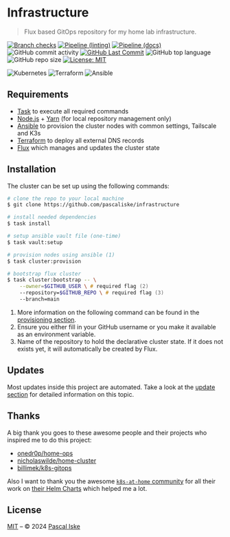# Infrastructure

> Flux based GitOps repository for my home lab infrastructure.

[![Branch checks](https://img.shields.io/github/checks-status/pascaliske/infrastructure/main?style=flat-square)](https://github.com/pascaliske/infrastructure) [![Pipeline (linting)](https://img.shields.io/github/actions/workflow/status/pascaliske/infrastructure/linting.yml?branch=main&label=linting&style=flat-square)](https://github.com/pascaliske/infrastructure/actions/workflows/linting.yml) [![Pipeline (docs)](https://img.shields.io/github/actions/workflow/status/pascaliske/infrastructure/docs.yml?branch=main&label=docs&style=flat-square)](https://github.com/pascaliske/infrastructure/actions/workflows/docs.yml) ![GitHub commit activity](https://img.shields.io/github/commit-activity/m/pascaliske/infrastructure?style=flat-square) [![GitHub Last Commit](https://img.shields.io/github/last-commit/pascaliske/infrastructure?style=flat-square)](https://github.com/pascaliske/infrastructure/commits/main) ![GitHub top language](https://img.shields.io/github/languages/top/pascaliske/infrastructure?style=flat-square) ![GitHub repo size](https://img.shields.io/github/repo-size/pascaliske/infrastructure?style=flat-square) [![License: MIT](https://img.shields.io/badge/License-MIT-blue.svg?style=flat-square)](https://opensource.org/licenses/MIT)

![Kubernetes](https://img.shields.io/badge/kubernetes-%23326ce5.svg?style=flat-square&logo=kubernetes&logoColor=white) ![Terraform](https://img.shields.io/badge/terraform-%235835CC.svg?style=flat-square&logo=terraform&logoColor=white) ![Ansible](https://img.shields.io/badge/ansible-%231A1918.svg?style=flat-square&logo=ansible&logoColor=white)

## Requirements

- [Task](https://taskfile.dev) to execute all required commands
- [Node.js](https://nodejs.org) + [Yarn](https://yarnpkg.com) (for local repository management only)
- [Ansible](https://docs.ansible.com/ansible/latest/installation_guide/intro_installation.html) to provision the cluster nodes with common settings, Tailscale and K3s
- [Terraform](https://www.terraform.io/) to deploy all external DNS records
- [Flux](https://fluxcd.io/docs/installation/) which manages and updates the cluster state

## Installation

The cluster can be set up using the following commands:

```zsh
# clone the repo to your local machine
$ git clone https://github.com/pascaliske/infrastructure

# install needed dependencies
$ task install

# setup ansible vault file (one-time)
$ task vault:setup

# provision nodes using ansible (1)
$ task cluster:provision

# bootstrap flux cluster
$ task cluster:bootstrap -- \
    --owner=$GITHUB_USER \ # required flag (2)
    --repository=$GITHUB_REPO \ # required flag (3)
    --branch=main
```

1. More information on the following command can be found in the [provisioning section](/provisioning/#provisionyml).
2. Ensure you either fill in your GitHub username or you make it available as an environment variable.
3. Name of the repository to hold the declarative cluster state. If it does not exists yet, it will automatically be created by Flux.

## Updates

Most updates inside this project are automated. Take a look at the [update section](/updates/) for detailed information on this topic.

## Thanks

A big thank you goes to these awesome people and their projects who inspired me to do this project:

- [onedr0p/home-ops](https://github.com/onedr0p/home-ops)
- [nicholaswilde/home-cluster](https://github.com/nicholaswilde/home-cluster)
- [billimek/k8s-gitops](https://github.com/billimek/k8s-gitops)

Also I want to thank you the awesome [`k8s-at-home` community](https://github.com/k8s-at-home/) for all their work on [their Helm Charts](https://github.com/k8s-at-home/charts) which helped me a lot.

## License

[MIT](LICENSE.md) – © 2024 [Pascal Iske](https://pascaliske.dev)
